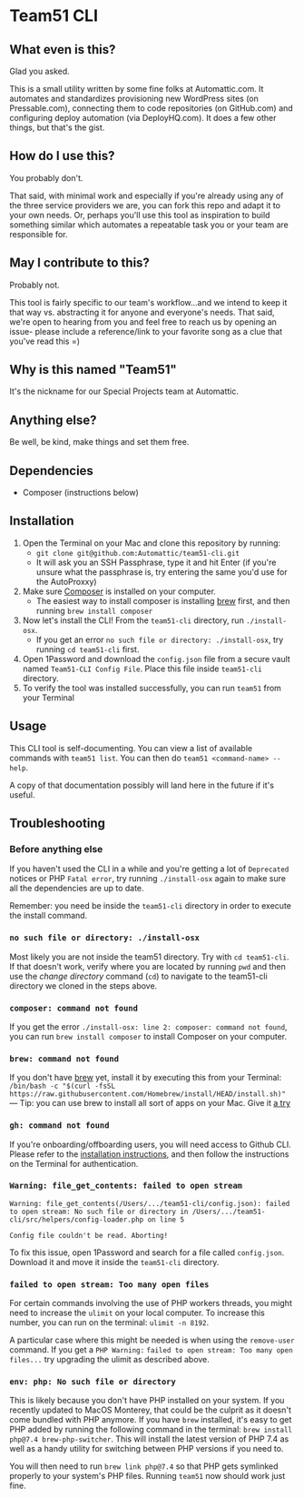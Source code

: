 # Team51 CLI

## What even is this? 

Glad you asked. 

This is a small utility written by some fine folks at Automattic.com. It automates and standardizes provisioning new WordPress sites (on Pressable.com), connecting them to code repositories (on GitHub.com) and configuring deploy automation (via DeployHQ.com). It does a few other things, but that's the gist.

## How do I use this?

You probably don't. 

That said, with minimal work and especially if you're already using any of the three service providers we are, you can fork this repo and adapt it to your own needs. Or, perhaps you'll use this tool as inspiration to build something similar which automates a repeatable task you or your team are responsible for.

## May I contribute to this?

Probably not. 

This tool is fairly specific to our team's workflow...and we intend to keep it that way vs. abstracting it for anyone and everyone's needs. That said, we're open to hearing from you and feel free to reach us by opening an issue- please include a reference/link to your favorite song as a clue that you've read this =)

## Why is this named "Team51"

It's the nickname for our Special Projects team at Automattic.

## Anything else?

Be well, be kind, make things and set them free.

## Dependencies
- Composer (instructions below)

## Installation
1. Open the Terminal on your Mac and clone this repository by running:
    - `git clone git@github.com:Automattic/team51-cli.git`
    - It will ask you an SSH Passphrase, type it and hit Enter (if you're unsure what the passphrase is, try entering the same you'd use for the AutoProxxy)
1. Make sure [Composer](https://getcomposer.org/) is installed on your computer.
    - The easiest way to install composer is installing [brew](https://brew.sh/) first, and then running `brew install composer`
1. Now let's install the CLI! From the `team51-cli` directory, run `./install-osx`.
    - If you get an error `no such file or directory: ./install-osx`, try running `cd team51-cli` first.
1. Open 1Password and download the `config.json` file from a secure vault named `Team51-CLI Config File`. Place this file inside `team51-cli` directory.
1. To verify the tool was installed successfully, you can run `team51` from your Terminal

## Usage
This CLI tool is self-documenting. You can view a list of available commands with `team51 list`.
You can then do `team51 <command-name> --help`.

A copy of that documentation possibly will land here in the future if it's useful.

## Troubleshooting

### Before anything else
If you haven't used the CLI in a while and you're getting a lot of `Deprecated` notices or PHP `Fatal error`, try running `./install-osx` again to make sure all the dependencies are up to date. 

Remember: you need be inside the `team51-cli` directory in order to execute the install command.

### `no such file or directory: ./install-osx`
Most likely you are not inside the team51 directory. Try with `cd team51-cli`. If that doesn't work, verify where you are located by running `pwd` and then use the *change directory* command (`cd`) to navigate to the team51-cli directory we cloned in the steps above.

### `composer: command not found`
If you get the error `./install-osx: line 2: composer: command not found`, you can run `brew install composer` to install Composer on your computer.

### `brew: command not found`
If you don't have [brew](https://brew.sh/) yet, install it by executing this from your Terminal: `/bin/bash -c "$(curl -fsSL https://raw.githubusercontent.com/Homebrew/install/HEAD/install.sh)"` — Tip: you can use brew to install all sort of apps on your Mac. Give it [a try](https://formulae.brew.sh/cask/zoom)

### `gh: command not found`
If you're onboarding/offboarding users, you will need access to Github CLI. Please refer to the [installation instructions](https://cli.github.com/), and then follow the instructions on the Terminal for authentication.

### `Warning: file_get_contents: failed to open stream`
```
Warning: file_get_contents(/Users/.../team51-cli/config.json): failed to open stream: No such file or directory in /Users/.../team51-cli/src/helpers/config-loader.php on line 5

Config file couldn't be read. Aborting!
```
To fix this issue, open 1Password and search for a file called `config.json`. Download it and move it inside the `team51-cli` directory.

### `failed to open stream: Too many open files`

For certain commands involving the use of PHP workers threads, you might need to increase the `ulimit` on your local computer. To increase this number, you can run on the terminal: `ulimit -n 8192`.

A particular case where this might be needed is when using the `remove-user` command. If you get a `PHP Warning:` `failed to open stream: Too many open files...` try upgrading the ulimit as described above.

### `env: php: No such file or directory`

This is likely because you don't have PHP installed on your system. If you recently updated to MacOS Monterey, that could be the culprit as it doesn't come bundled with PHP anymore. If you have `brew` installed, it's easy to get PHP added by running the following command in the terminal: `brew install php@7.4 brew-php-switcher`. This will install the latest version of PHP 7.4 as well as a handy utility for switching between PHP versions if you need to.

You will then need to run `brew link php@7.4` so that PHP gets symlinked properly to your system's PHP files. Running `team51` now should work just fine.
